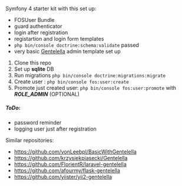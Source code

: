Symfony 4 starter kit with this set up:

* FOSUser Bundle
* guard authenticator
* login after registration
* registartion and login form templates
* ```php bin/console doctrine:schema:validate``` passed
* very basic [Gentelella](https://github.com/puikinsh/gentelella) admin template set up

1. Clone this repo
2. Set up **sqlite** DB
3. Run migrations ```php bin/console doctrine:migrations:migrate```
4. Create user : ```php bin/console fos:user:create```
5. Promote just created user: ```php bin/console fos:user:promote``` with ***ROLE_ADMIN*** (OPTIONAL)

##### ToDo:

* password reminder
* logging user just after registration


Similar repositories:
* https://github.com/vonLeebpl/BasicWithGentelella
* https://github.com/krzysiekpiasecki/Gentelella
* https://github.com/FlorientR/laravel-gentelella
* https://github.com/afourmy/flask-gentelella
* https://github.com/yiister/yii2-gentelella